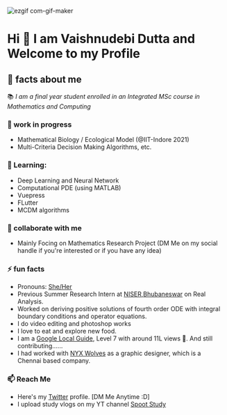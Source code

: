 ![ezgif com-gif-maker](https://user-images.githubusercontent.com/39788520/120531675-85450500-c3fc-11eb-954a-c974afd8e7f0.gif)

# Hi 👋 I am Vaishnudebi Dutta and Welcome to my Profile
 
## 🔮 facts about me
📚 _I am a final year student enrolled in an Integrated MSc course in Mathematics and Computing_

### 🔭 work in progress
- Mathematical Biology / Ecological Model (@IIT-Indore 2021)
- Multi-Criteria Decision Making Algorithms, etc.

### 🌱 Learning:
- Deep Learning and Neural Network
- Computational PDE (using MATLAB)
- Vuepress
- FLutter
- MCDM algorithms

### 👯 collaborate with me 
- Mainly Focing on Mathematics Research Project (DM Me on my social handle if you're interested or if you have any idea)

### ⚡ fun facts
- Pronouns: [She/Her](http://pronoun.is/she)
- Previous Summer Research Intern at [NISER,Bhubaneswar](http://www.niser.ac.in/sms/) on Real Analysis.
- Worked on deriving positive solutions of fourth order ODE with integral boundary conditions and operator equations.
- I do video editing and photoshop works
- I love to eat and explore new food.
- I am a [Google Local Guide](https://maps.app.goo.gl/a7geJspjtsRiaWcB8), Level 7 with around 11L views 🤯. And still contributing......
- I had worked with [NYX Wolves](https://nyxwolves.com/) as a graphic designer, which is a Chennai based company.

### 📫 Reach Me
- Here's my [Twitter](https://twitter.com/VaishnudebiD) profile. [DM Me Anytime :D]
- I upload study vlogs on my YT channel [Spoot Study](https://www.youtube.com/c/sprootstudy/)
